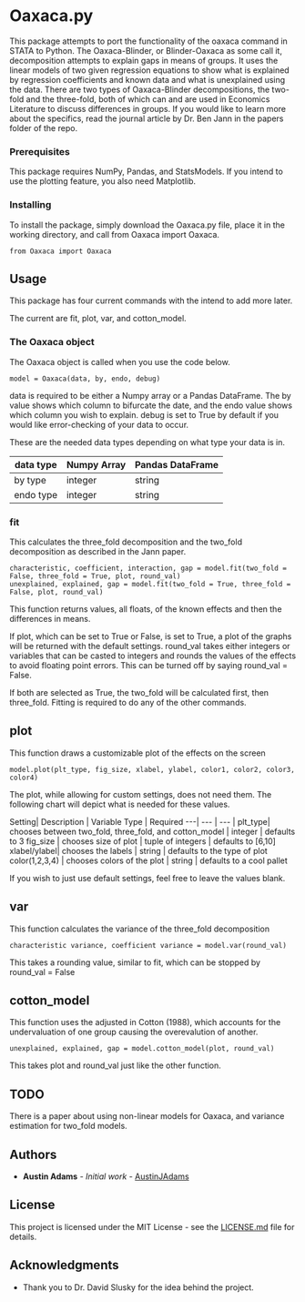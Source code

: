 # Oaxaca.py

This package attempts to port the functionality of the oaxaca command in STATA to Python. The Oaxaca-Blinder, or Blinder-Oaxaca as some call it,
decomposition attempts to explain gaps in means of groups. It uses the linear models of two given regression equations to show what is explained by regression coefficients and known data and
what is unexplained using the data. There are two types of Oaxaca-Blinder decompositions, the two-fold and the three-fold,
both of which can and are used in Economics Literature to discuss differences in groups. If you would like to learn more about the specifics, read the journal article by Dr. Ben Jann in the papers folder of the repo.
 
### Prerequisites

This package requires NumPy, Pandas, and StatsModels. If you intend to use the plotting feature, you also need Matplotlib.


### Installing

To install the package, simply download the Oaxaca.py file, place it in the working directory, and call from Oaxaca import Oaxaca.

```
from Oaxaca import Oaxaca
```

## Usage

This package has four current commands with the intend to add more later.

The current are fit, plot, var, and cotton_model.

### The Oaxaca object

The Oaxaca object is called when you use the code below.

```
model = Oaxaca(data, by, endo, debug)
```
data is required to be either a Numpy array or a Pandas DataFrame. The by value shows which column to bifurcate the date, and the endo value shows which column you wish to explain. debug is set to True by default if you would like error-checking of your data to occur.

These are the needed data types depending on what type your data is in. 

data type| Numpy Array | Pandas DataFrame |
---| --- | --- |
by type| integer | string |
endo type| integer | string |


### fit

This calculates the three_fold decomposition and the two_fold decomposition as described in the Jann paper.

```
characteristic, coefficient, interaction, gap = model.fit(two_fold = False, three_fold = True, plot, round_val)
unexplained, explained, gap = model.fit(two_fold = True, three_fold = False, plot, round_val)
```
This function returns values, all floats, of the known effects and then the differences in means.

If plot, which can be set to True or False, is set to True, a plot of the graphs will be returned with the default settings. round_val takes either integers or variables that can be casted to integers and rounds the values of the effects to avoid floating point errors. This can be turned off by saying round_val = False.

If both are selected as True, the two_fold will be calculated first, then three_fold. Fitting is required to do any of the other commands.


## plot

This function draws a customizable plot of the effects on the screen

```
model.plot(plt_type, fig_size, xlabel, ylabel, color1, color2, color3, color4)
```

The plot, while allowing for custom settings, does not need them. The following chart will depict what is needed for these values.


Setting| Description | Variable Type | Required
---| --- | --- |
plt_type| chooses between two_fold, three_fold, and cotton_model | integer | defaults to 3
fig_size | chooses size of plot | tuple of integers | defaults to [6,10]
xlabel/ylabel| chooses the labels | string | defaults to the type of plot
color(1,2,3,4) | chooses colors of the plot | string | defaults to a cool pallet

If you wish to just use default settings, feel free to leave the values blank. 

## var

This function calculates the variance of the three_fold decomposition

```
characteristic variance, coefficient variance = model.var(round_val)
```
This takes a rounding value, similar to fit, which can be stopped by round_val = False

## cotton_model

This function uses the adjusted in Cotton (1988), which accounts for the undervaluation of one group causing the overevalution of another.

```
unexplained, explained, gap = model.cotton_model(plot, round_val)
```

This takes plot and round_val just like the other function.

## TODO

There is a paper about using non-linear models for Oaxaca, and variance estimation for two_fold models.

## Authors

* **Austin Adams** - *Initial work* - [AustinJAdams](https://github.com/AustinJAdams)

## License

This project is licensed under the MIT License - see the [LICENSE.md](LICENSE.md) file for details.

## Acknowledgments

* Thank you to Dr. David Slusky for the idea behind the project.

